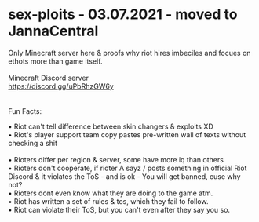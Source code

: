 # sex-ploits - 03.07.2021 - moved to JannaCentral
Only Minecraft server here & proofs why riot hires imbeciles and focues on ethots more than game itself. <br>
<br>
Minecraft Discord server <br>
https://discord.gg/uPbRhzGW6y <br>
<br>
<br>
Fun Facts:<br>

• Riot can't tell difference between skin changers & exploits XD <br>
• Riot's player support team copy pastes pre-written wall of texts without checking a shit <br>  
• Rioters differ per region & server, some have more iq than others <br>
• Rioters don't cooperate, if rioter A sayz / posts something in official Riot Discord & it violates the ToS - and is ok - You will get banned, cuse why not? <br>
• Rioters dont even know what they are doing to the game atm. <br>
• Riot has written a set of rules & tos, which they fail to follow. <br>
• Riot can violate their ToS, but you can't even after they say you so. <br>

